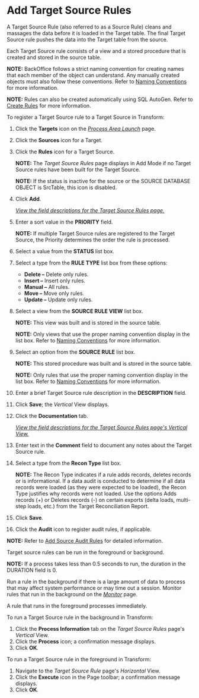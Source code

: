 # Add Target Source Rules

A Target Source Rule (also referred to as a Source Rule) cleans and
massages the data before it is loaded in the Target table. The final
Target Source rule pushes the data into the Target table from the
source.

Each Target Source rule consists of a view and a stored procedure that
is created and stored in the source table.

**NOTE:** BackOffice follows a strict naming convention for creating
names that each member of the object can understand. Any manually
created objects must also follow these conventions. Refer to [Naming
Conventions](Naming_Conventions.htm) for more information.

**NOTE:** Rules can also be created automatically using SQL AutoGen.
Refer to [Create Rules](../../SQL_AutoGen/Use_Cases/Create_Rules.htm)
for more information.

To register a Target Source rule to a Target Source in Transform:

1.  Click the <span style="font-weight: bold;">Targets</span> icon on
    the *[Process Area Launch](../Page_Desc/Process_Area_Launch.htm)*
    page.

2.  Click the <span style="font-weight: bold;">Sources</span> icon for a
    Target.

3.  Click the
    <span class="StyleListNumberBold" style="font-weight: bold;">Rules</span>
    icon for a Target Source.
    
    **NOTE:** The *Target Source Rules* page displays in Add Mode if no
    Target Source rules have been built for the Target Source.
    
    **NOTE:** If the status is inactive for the source or the SOURCE
    DATABASE OBJECT is SrcTable, this icon is disabled.

4.  Click **Add**.
    
    *[View the field descriptions for the Target Source Rules
    page.](../Page_Desc/Target_Source_Rules_H.htm)*

5.  Enter a sort value in the
    <span style="font-weight: bold;">PRIORITY</span> field.
    
    **NOTE:** If multiple Target Source rules are registered to the
    Target Source, the Priority determines the order the rule is
    processed.

6.  Select a value from the
    <span class="StyleListNumberBold" style="font-weight: bold;"><span id="Status" class="popUpLink">STATUS</span></span>
    list box.

7.  Select a type from the **RULE TYPE** list box from these options:
    
      - **Delete –** Delete only rules.
      - **Insert –** Insert only rules.
      - **Manual –** All rules.
      - **Move –** Move only rules.
      - **Update –** Update only rules.

8.  Select a view from the **SOURCE RULE VIEW** list box.
    
    **NOTE:** This view was built and is stored in the source table.
    
    <span style="font-weight: bold;">NOTE:</span> Only views that use
    the proper naming convention display in the list box. Refer to
    [Naming Conventions](Naming_Conventions.htm) for more information.

9.  Select an option from the **SOURCE RULE** list box.
    
    **NOTE:** This stored procedure was built and is stored in the
    source table.
    
    <span style="font-weight: bold;">NOTE:</span> Only rules that use
    the proper naming convention display in the list box. Refer to
    [Naming Conventions](Naming_Conventions.htm) for more information.

10. Enter a brief Target Source rule description in the
    <span class="StyleListNumberBold" style="font-weight: bold;">DESCRIPTION</span>
    field.

11. Click
    <span class="StyleListNumberBold" style="font-weight: bold;">Save</span>;
    the *Vertical* View displays.

12. Click the **Documentation** tab.
    
    *[View the field descriptions for the Target Source Rules page's
    Vertical
    View.](../Page_Desc/Target_Source_Rules_H.htm#Target_Source_Rules_V)*

13. Enter text in the
    <span class="StyleListNumberBold" style="font-weight: bold;">Comment</span>
    field to document any notes about the Target Source rule.

14. Select a type from the
    <span class="StyleListNumberBold" style="font-weight: bold;">Recon
    Type</span> list box.
    
    **NOTE:** The Recon Type indicates if a rule adds records, deletes
    records or is informational. If a data audit is conducted to
    determine if all data records were loaded (as they were expected to
    be loaded), the Recon Type justifies why records were not loaded.
    Use the options Adds records (+) or Deletes records (-) on certain
    exports (delta loads, multi-step loads, etc.) from the Target
    Reconciliation Report.

15. Click
    <span class="StyleListNumberBold" style="font-weight: bold;">Save</span>.

16. Click the **Audit** icon to register audit rules, if applicable.

**NOTE:** Refer to [Add Source Audit Rules](Add_Source_Audit_Rules.htm)
for detailed information.

Target source rules can be run in the foreground or background.

**NOTE:** If a process takes less than 0.5 seconds to run, the duration
in the DURATION field is 0.

Run a rule in the background if there is a large amount of data to
process that may affect system performance or may time out a session.
Monitor rules that run in the background on the
*[Monitor](../../../Data_Quality/dspMonitor/Page_Desc/Monitor_H.htm)*
page.

A rule that runs in the foreground processes immediately.

To run a Target Source rule in the background in Transform:

1.  Click the **Process Information** tab on the *Target Source Rules*
    page's *Vertical* View.
2.  Click the **Process** icon; a confirmation message displays.
3.  Click **OK**.

To run a Target Source rule in the foreground in Transform:

1.  Navigate to the *Target Source Rule* page's *Horizontal* View.
2.  Click the **Execute** icon in the Page toolbar; a confirmation
    message displays.
3.  Click **OK**.
